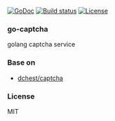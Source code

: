 [![GoDoc][doc-img]][doc-url]
[![Build status][travis-img]][travis-url]
[![License][license-img]][license-url]

### go-captcha
golang captcha service

### Base on
* [dchest/captcha](https://github.com/dchest/captcha)

### License
MIT

[doc-img]: http://img.shields.io/badge/GoDoc-reference-green.svg?style=flat-square
[doc-url]: http://godoc.org/github.com/onebook/go-captcha
[travis-img]: https://img.shields.io/travis/onebook/go-captcha.svg?style=flat-square
[travis-url]: https://travis-ci.org/onebook/go-captcha
[license-img]: http://img.shields.io/badge/license-MIT-green.svg?style=flat-square
[license-url]: http://opensource.org/licenses/MIT
